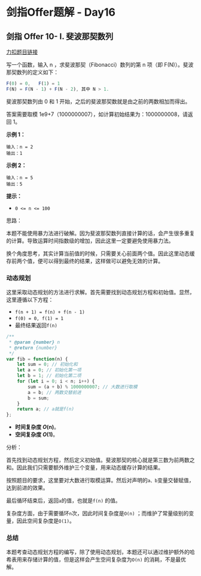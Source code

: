 # **剑指Offer题解 - Day16**

## **剑指 Offer 10- I. 斐波那契数列**

[力扣题目链接](https://leetcode-cn.com/leetbook/read/illustration-of-algorithm/50fxu1/)

写一个函数，输入 n ，求斐波那契（Fibonacci）数列的第 n 项（即 F(N)）。斐波那契数列的定义如下：

```jsx
F(0) = 0,   F(1) = 1
F(N) = F(N - 1) + F(N - 2), 其中 N > 1.
```

斐波那契数列由 0 和 1 开始，之后的斐波那契数就是由之前的两数相加而得出。

答案需要取模 1e9+7（1000000007），如计算初始结果为：1000000008，请返回 1。

**示例 1：**

```
输入：n = 2
输出：1
```

**示例 2：**

```
输入：n = 5
输出：5
```

**提示：**

- `0 <= n <= 100`

思路：

本题不能使用暴力法进行破解。因为斐波那契数列直接计算的话，会产生很多重复的计算。导致运算时间指数级的增加，因此这里一定要避免使用暴力法。

换个角度思考，其实计算当前值的时候，只需要关心前面两个值。因此这里动态缓存前两个值，便可以得到最终的结果，这样做可以避免无效的计算。

### 动态规划

这里采取动态规划的方法进行求解。首先需要找到动态规划方程和初始值。显然，这里遵循以下方程：

- `f(n + 1) = f(n) + f(n - 1)`
- `f(0) = 0, f(1) = 1`
- 最终结果返回`f(n)`

```jsx
/**
 * @param {number} n
 * @return {number}
 */
var fib = function(n) {
    let sum = 0; // 初始化和
    let a = 0; // 初始化第一项
    let b = 1; // 初始化第二项
    for (let i = 0; i < n; i++) {
        sum = (a + b) % 1000000007; // 大数进行取模
        a = b; // 两数交替前进
        b = sum;
    }
    return a; // a就是f(n)
};
```

- **时间复杂度 *O*(n)**。
- **空间复杂度 *O*(1)**。

分析：

首先找到动态规划方程，然后定义初始值。斐波那契的核心就是第三数为前两数之和。因此我们只需要额外维护三个变量，用来动态缓存计算的结果。

按照题目的要求，这里要对大数进行取模运算。然后对声明的`a、b`变量交替赋值，达到前进的效果。

最后循环结束后，返回`a`的值，也就是`f(n)` 的值。

复杂度方面，由于需要循环`n`次，因此时间复杂度是`O(n)` ；而维护了常量级别的变量，因此空间复杂度是`O(1)`。

### 总结

本题考查动态规划方程的编写，除了使用动态规划，本题还可以通过维护额外的哈希表用来存储计算的值，但是这样会产生空间复杂度为`O(n)` 的消耗，不是最优解。